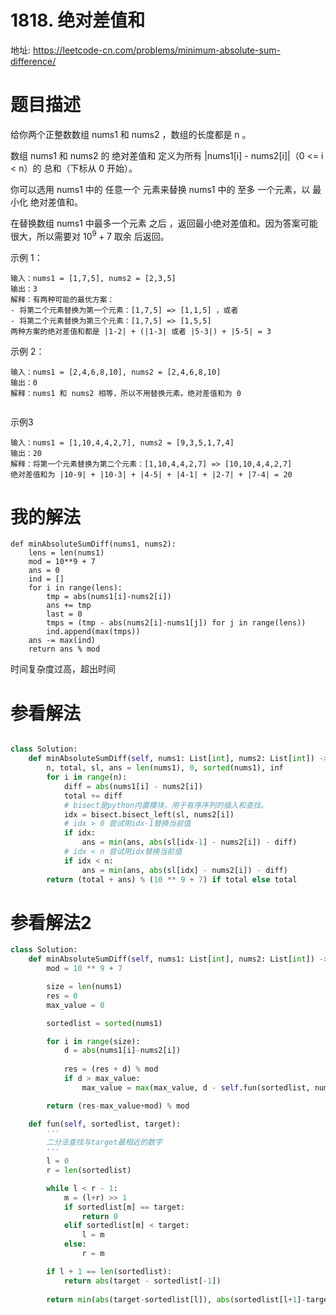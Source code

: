 # 1818. 绝对差值和
地址: https://leetcode-cn.com/problems/minimum-absolute-sum-difference/


# 题目描述
给你两个正整数数组 nums1 和 nums2 ，数组的长度都是 n 。

数组 nums1 和 nums2 的 绝对差值和 定义为所有 |nums1[i] - nums2[i]|（0 <= i < n）的 总和（下标从 0 开始）。

你可以选用 nums1 中的 任意一个 元素来替换 nums1 中的 至多 一个元素，以 最小化 绝对差值和。

在替换数组 nums1 中最多一个元素 之后 ，返回最小绝对差值和。因为答案可能很大，所以需要对 $10^9 + 7$ 取余 后返回。


示例 1：
```
输入：nums1 = [1,7,5], nums2 = [2,3,5]
输出：3
解释：有两种可能的最优方案：
- 将第二个元素替换为第一个元素：[1,7,5] => [1,1,5] ，或者
- 将第二个元素替换为第三个元素：[1,7,5] => [1,5,5]
两种方案的绝对差值和都是 |1-2| + (|1-3| 或者 |5-3|) + |5-5| = 3

```

示例 2：
```
输入：nums1 = [2,4,6,8,10], nums2 = [2,4,6,8,10]
输出：0
解释：nums1 和 nums2 相等，所以不用替换元素。绝对差值和为 0


```

示例3
```
输入：nums1 = [1,10,4,4,2,7], nums2 = [9,3,5,1,7,4]
输出：20
解释：将第一个元素替换为第二个元素：[1,10,4,4,2,7] => [10,10,4,4,2,7]
绝对差值和为 |10-9| + |10-3| + |4-5| + |4-1| + |2-7| + |7-4| = 20

```


# 我的解法
```
def minAbsoluteSumDiff(nums1, nums2):
    lens = len(nums1)
    mod = 10**9 + 7
    ans = 0
    ind = []
    for i in range(lens):
        tmp = abs(nums1[i]-nums2[i])
        ans += tmp
        last = 0
        tmps = (tmp - abs(nums2[i]-nums1[j]) for j in range(lens))
        ind.append(max(tmps))
    ans -= max(ind)
    return ans % mod

```
时间复杂度过高，超出时间

# 参看解法
```python

class Solution:
    def minAbsoluteSumDiff(self, nums1: List[int], nums2: List[int]) -> int:
        n, total, sl, ans = len(nums1), 0, sorted(nums1), inf
        for i in range(n):
            diff = abs(nums1[i] - nums2[i])
            total += diff
            # bisect是python内置模块，用于有序序列的插入和查找。
            idx = bisect.bisect_left(sl, nums2[i])
            # idx > 0 尝试用idx-1替换当前值
            if idx:
                ans = min(ans, abs(sl[idx-1] - nums2[i]) - diff)
            # idx < n 尝试用idx替换当前值
            if idx < n:
                ans = min(ans, abs(sl[idx] - nums2[i]) - diff)
        return (total + ans) % (10 ** 9 + 7) if total else total

```

# 参看解法2
```python
class Solution:
    def minAbsoluteSumDiff(self, nums1: List[int], nums2: List[int]) -> int:
        mod = 10 ** 9 + 7

        size = len(nums1)
        res = 0
        max_value = 0

        sortedlist = sorted(nums1)

        for i in range(size):
            d = abs(nums1[i]-nums2[i])
            
            res = (res + d) % mod
            if d > max_value:
                max_value = max(max_value, d - self.fun(sortedlist, nums2[i]))

        return (res-max_value+mod) % mod

    def fun(self, sortedlist, target):
        '''
        二分法查找与target最相近的数字 
        '''
        l = 0
        r = len(sortedlist)

        while l < r - 1:
            m = (l+r) >> 1
            if sortedlist[m] == target:
                return 0
            elif sortedlist[m] < target:
                l = m
            else:
                r = m

        if l + 1 == len(sortedlist):
            return abs(target - sortedlist[-1])
        
        return min(abs(target-sortedlist[l]), abs(sortedlist[l+1]-target))

```